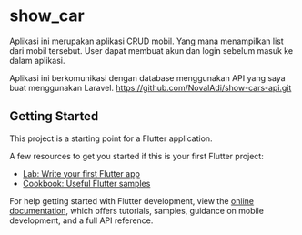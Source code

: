 # show_car

Aplikasi ini merupakan aplikasi CRUD mobil. Yang mana menampilkan list dari mobil
tersebut. User dapat membuat akun dan login sebelum masuk ke dalam aplikasi.

Aplikasi ini berkomunikasi dengan database menggunakan API yang saya buat menggunakan Laravel.
https://github.com/NovalAdi/show-cars-api.git

## Getting Started

This project is a starting point for a Flutter application.

A few resources to get you started if this is your first Flutter project:

- [Lab: Write your first Flutter app](https://docs.flutter.dev/get-started/codelab)
- [Cookbook: Useful Flutter samples](https://docs.flutter.dev/cookbook)

For help getting started with Flutter development, view the
[online documentation](https://docs.flutter.dev/), which offers tutorials, samples, guidance on
mobile development, and a full API reference.
